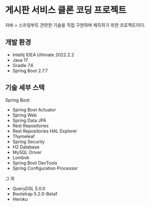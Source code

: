 # 게시판 서비스 클론 코딩 프로젝트
자바 + 스프링부트 관련한 기술을 직접 구현하며 체득하기 위한 프로젝트이다.


## 개발 환경
* Intellij IDEA Ultimate 2022.2.2
* Java 17
* Gradle 7.6
* Spring Boot 2.7.7

## 기술 세부 스택

Spring Boot

* Spring Boot Actuator
* Spring Web
* Spring Data JPA
* Rest Repositories
* Rest Repositories HAL Explorer
* Thymeleaf
* Spring Security
* H2 Database
* MySQL Driver
* Lombok
* Spring Boot DevTools
* Spring Configuration Processor

그 외

* QueryDSL 5.0.0
* Bootstrap 5.2.0-Beta1
* Heroku
